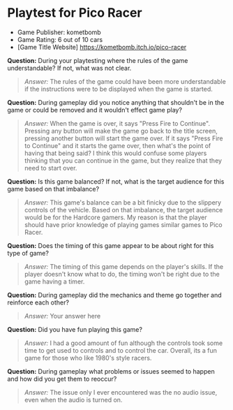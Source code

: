 # Playtest for Pico Racer

* Game Publisher: kometbomb
* Game Rating: 6 out of 10 cars
* [Game Title Website] https://kometbomb.itch.io/pico-racer

**Question:** During your playtesting where the rules of the game understandable? If not, what was not clear.
> _Answer:_ The rules of the game could have been more understandable if the instructions were to be displayed when the game is started.

**Question:** During gameplay did you notice anything that shouldn't be in the game or could be removed and it wouldn't effect game play?
> _Answer:_ When the game is over, it says "Press Fire to Continue". Pressing any button will make the game go back to the title screen, pressing another button will start the game over. If it says "Press Fire to Continue" and it starts the game over, then what's the point of having that being said? I think this would confuse some players thinking that you can continue in the game, but they realize that they need to start over.

**Question:** Is this game balanced? If not, what is the target audience for this game based on that imbalance?
> _Answer:_ This game's balance can be a bit finicky due to the slippery controls of the vehicle. Based on that imbalance, the target audience would be for the Hardcore gamers. My reason is that the player should have prior knowledge of playing games similar games to Pico Racer.

**Question:** Does the timing of this game appear to be about right for this type of game?
> _Answer:_ The timing of this game depends on the player's skills. If the player doesn't know what to do, the timing won't be right due to the game having a timer.

**Question:** During gameplay did the mechanics and theme go together and reinforce each other?
> _Answer:_ Your answer here

**Question:** Did you have fun playing this game?
> _Answer:_ I had a good amount of fun although the controls took some time to get used to controls and to control the car. Overall, its a fun game for those who like 1980's style racers.

**Question:** During gameplay what problems or issues seemed to happen and how did you get them to reoccur?
> _Answer:_ The issue only I ever encountered was the no audio issue, even when the audio is turned on.
